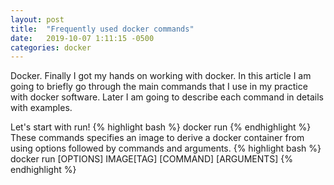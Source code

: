 ```yaml
---
layout: post
title:  "Frequently used docker commands"
date:   2019-10-07 1:11:15 -0500
categories: docker
---
```

Docker. Finally I got my hands on working with docker. In this article I am going to briefly go through the main commands that I use in my practice with docker software. Later I am going to describe each command in details with examples.

Let's start with run!
{% highlight bash %}
docker run
{% endhighlight %}
These commands specifies an image to derive a docker container from using options followed by commands and arguments.
{% highlight bash %}
docker run [OPTIONS] IMAGE[TAG] [COMMAND] [ARGUMENTS]
{% endhighlight %}
